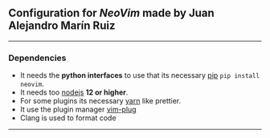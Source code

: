 ## Configuration for _NeoVim_ made by Juan Alejandro Marín Ruiz

[](images/main-neovim-image.png)

---
### Dependencies

- It needs the **python interfaces** to use that its necessary [pip](https://pypi.org/project/pip/) ``pip install neovim``.
- It needs too [nodejs](https://github.com/nvm-sh/nvm) **12 or higher**.
- For some plugins its necessary [yarn](https://yarnpkg.com/) like prettier.
- It use the plugin manager [vim-plug](https://github.com/junegunn/vim-plug)
- Clang is used to format code
---
